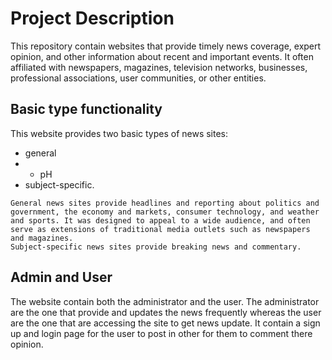 # Project Description

This repository contain websites that provide timely news coverage, expert opinion, and other information about recent and important events. 
It often affiliated with newspapers, magazines, television networks, businesses, professional associations, user communities, or other entities. 
## Basic type functionality
This website provides two basic types of news sites: 
* general
* * pH
* subject-specific. 
```
General news sites provide headlines and reporting about politics and government, the economy and markets, consumer technology, and weather and sports. It was designed to appeal to a wide audience, and often serve as extensions of traditional media outlets such as newspapers and magazines.
Subject-specific news sites provide breaking news and commentary.
```
## Admin and User
The website contain both the administrator and the user. The administrator are the one that provide and updates the news frequently whereas the user are the one that are accessing the site to get news update.
It contain a sign up and login page for the user to post in other for them to comment there opinion.
